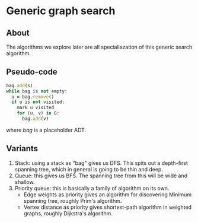 # Generic graph search

## About

The algorithms we explore later are all specialiazation of this generic search algorithm.

## Pseudo-code

```ruby title="GenericSearch(G, s)" linenums="1"
bag.add(s)
while bag is not empty:
  u = bag.remove()
  if u is not visited:
    mark u visited
    for (u, v) in G:
      bag.add(v)
```

where *bag* is a placeholder ADT.

## Variants

1. Stack: using a stack as "bag" gives us DFS. This spits out a depth-first spanning tree, which in general is going to be thin and deep.
2. Queue: this gives us BFS. The spanning tree from this will be wide and shallow.
3. Priority queue: this is basically a family of algorithm on its own.
     - Edge weights as priority gives an algorithm for discovering Minimum spanning tree, roughly Prim's algorithm.
     - Vertex distance as priority gives shortest-path algorithm in weighted graphs, roughly Dijkstra's algorithm.
